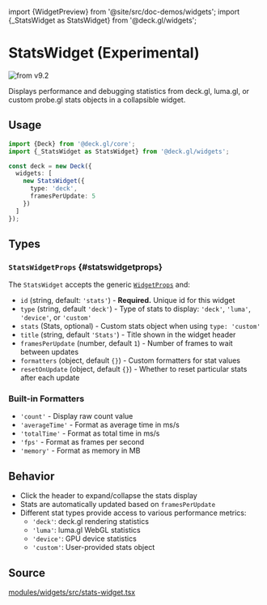 import {WidgetPreview} from '@site/src/doc-demos/widgets';
import {_StatsWidget as StatsWidget} from '@deck.gl/widgets';

# StatsWidget (Experimental)

<img src="https://img.shields.io/badge/from-v9.2-green.svg?style=flat-square" alt="from v9.2" />

Displays performance and debugging statistics from deck.gl, luma.gl, or custom probe.gl stats objects in a collapsible widget.

## Usage

<WidgetPreview cls={StatsWidget}/>

```ts
import {Deck} from '@deck.gl/core';
import {_StatsWidget as StatsWidget} from '@deck.gl/widgets';

const deck = new Deck({
  widgets: [
    new StatsWidget({
      type: 'deck',
      framesPerUpdate: 5
    })
  ]
});
```

## Types

### `StatsWidgetProps` {#statswidgetprops}

The `StatsWidget` accepts the generic [`WidgetProps`](../core/widget.md#widgetprops) and:

- `id` (string, default: `'stats'`) - **Required.** Unique id for this widget
- `type` (string, default `'deck'`) - Type of stats to display: `'deck'`, `'luma'`, `'device'`, or `'custom'`
- `stats` (Stats, optional) - Custom stats object when using `type: 'custom'`
- `title` (string, default `'Stats'`) - Title shown in the widget header
- `framesPerUpdate` (number, default `1`) - Number of frames to wait between updates
- `formatters` (object, default `{}`) - Custom formatters for stat values
- `resetOnUpdate` (object, default `{}`) - Whether to reset particular stats after each update

### Built-in Formatters

- `'count'` - Display raw count value
- `'averageTime'` - Format as average time in ms/s
- `'totalTime'` - Format as total time in ms/s
- `'fps'` - Format as frames per second
- `'memory'` - Format as memory in MB

## Behavior

- Click the header to expand/collapse the stats display
- Stats are automatically updated based on `framesPerUpdate`
- Different stat types provide access to various performance metrics:
  - `'deck'`: deck.gl rendering statistics
  - `'luma'`: luma.gl WebGL statistics
  - `'device'`: GPU device statistics
  - `'custom'`: User-provided stats object

## Source

[modules/widgets/src/stats-widget.tsx](https://github.com/visgl/deck.gl/tree/master/modules/widgets/src/stats-widget.tsx)